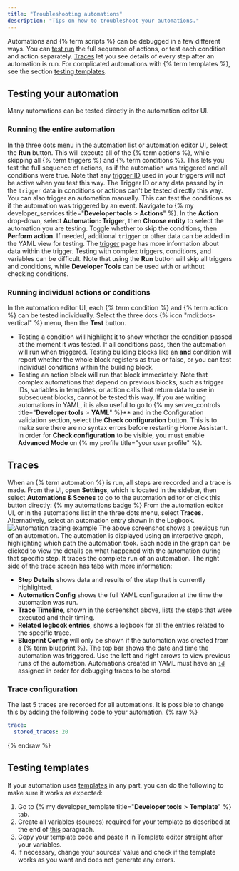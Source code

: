 ```yaml
---
title: "Troubleshooting automations"
description: "Tips on how to troubleshoot your automations."
---
```

Automations and {% term scripts %} can be debugged in a few different ways. You can [test run](#testing-your-automation) the full sequence of actions, or test each condition and action separately. [Traces](#traces) let you see details of every step after an automation is run. For complicated automations with {% term templates %}, see the section [testing templates](#testing-templates).
## Testing your automation
Many automations can be tested directly in the automation editor UI.
### Running the entire automation
In the three dots menu in the automation list or automation editor UI, select the **Run** button. This will execute all of the {% term actions %}, while skipping all {% term triggers %} and {% term conditions %}. This lets you test the full sequence of actions, as if the automation was triggered and all conditions were true. Note that any [trigger ID](/docs/automation/trigger/#trigger-id) used in your triggers will not be active when you test this way. The Trigger ID or any data passed by in the `trigger` data in conditions or actions can't be tested directly this way.
You can also trigger an automation manually. This can test the conditions as if the automation was triggered by an event. Navigate to {% my developer_services title="**Developer tools** > **Actions**" %}. In the **Action** drop-down, select **Automation: Trigger**, then **Choose entity** to select the automation you are testing. Toggle whether to skip the conditions, then **Perform action**. If needed, additional `trigger` or other data can be added in the YAML view for testing. The [trigger](/docs/automation/trigger/) page has more information about data within the trigger.
Testing with complex triggers, conditions, and variables can be difficult. Note that using the **Run** button will skip all triggers and conditions, while **Developer Tools** can be used with or without checking conditions.
### Running individual actions or conditions
In the automation editor UI, each {% term condition %} and {% term action %} can be tested individually. Select the three dots {% icon "mdi:dots-vertical" %} menu, then the **Test** button.
- Testing a condition will highlight it to show whether the condition passed at the moment it was tested. If all conditions pass, then the automation will run when triggered. Testing building blocks like an **and** condition will report whether the whole block registers as true or false, or you can test individual conditions within the building block.
- Testing an action block will run that block immediately.
Note that complex automations that depend on previous blocks, such as trigger IDs, variables in templates, or action calls that return data to use in subsequent blocks, cannot be tested this way.
If you are writing automations in YAML, it is also useful to go to {% my server_controls title="**Developer tools** > **YAML**" %}** and in the Configuration validation section, select the **Check configuration** button. This is to make sure there are no syntax errors before restarting Home Assistant. In order for **Check configuration** to be visible, you must enable **Advanced Mode** on {% my profile title="your user profile" %}.
## Traces
When an {% term automation %} is run, all steps are recorded and a trace is made. From the UI, open **Settings**, which is located in the sidebar, then select **Automations & Scenes** to go to the automation editor or click this button directly: {% my automations badge %}
From the automation editor UI, or in the automations list in the three dots menu, select **Traces**. Alternatively, select an automation entry shown in the Logbook.
![Automation tracing example](/images/integrations/automation/automation-tracing.png)
The above screenshot shows a previous run of an automation. The automation is displayed using an interactive graph, highlighting which path the automation took. Each node in the graph can be clicked to view the details on what happened with the automation during that specific step. It traces the complete run of an automation.
The right side of the trace screen has tabs with more information:
- **Step Details** shows data and results of the step that is currently highlighted.
- **Automation Config** shows the full YAML configuration at the time the automation was run.
- **Trace Timeline**, shown in the screenshot above, lists the steps that were executed and their timing.
- **Related logbook entries**, shows a logbook for all the entries related to the specific trace.
- **Blueprint Config** will only be shown if the automation was created from a {% term blueprint %}.
The top bar shows the date and time the automation was triggered. Use the left and right arrows to view previous runs of the automation.
Automations created in YAML must have an [`id`](/docs/automation/yaml/#migrating-your-yaml-automations-to-automationsyaml) assigned in order for debugging traces to be stored.
### Trace configuration
The last 5 traces are recorded for all automations. It is possible to change this by adding the following code to your automation.
{% raw %}
```yaml
trace:
  stored_traces: 20
```
{% endraw %}
## Testing templates
If your automation uses [templates](/docs/configuration/templating/) in any part, you can do the following to make sure it works as expected:
1. Go to {% my developer_template title="**Developer tools** > **Template**" %} tab.
2. Create all variables (sources) required for your template as described at the end of [this](https://www.home-assistant.io/docs/configuration/templating/#processing-incoming-data) paragraph.
3. Copy your template code and paste it in Template editor straight after your variables.
4. If necessary, change your sources' value and check if the template works as you want and does not generate any errors.